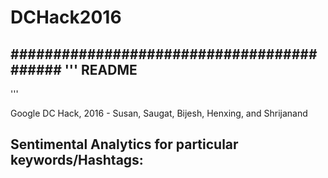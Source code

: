 # DCHack2016

##########################################
'''
README
------
'''

Google DC Hack, 2016
        - Susan, Saugat, Bijesh, Henxing, and Shrijanand
        
Sentimental Analytics for particular keywords/Hashtags:
-------------------------------------------------------


